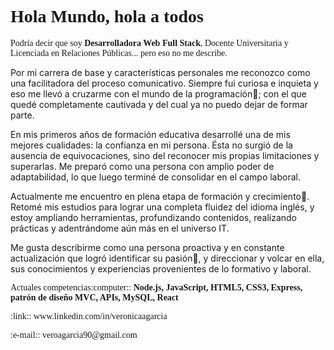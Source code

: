 ### <h1 style="font-family:Fira Code">Hola Mundo, hola a todos :wave: </h1>

<p style="font-family:Fira Code">Podría decir que soy <strong> Desarrolladora Web Full Stack</strong>, Docente Universitaria y Licenciada en Relaciones Públicas... pero eso no me describe.

Por mi carrera de base y características personales me reconozco como una facilitadora del proceso comunicativo. Siempre fui curiosa e inquieta y eso me llevó a cruzarme con el mundo de la programación:heart_decoration:; con el que quedé completamente cautivada y del cual ya no puedo dejar de formar parte. 

En mis primeros años de formación educativa desarrollé una de mis mejores cualidades: la confianza en mi persona. Ésta no surgió de la ausencia de equivocaciones, sino del reconocer mis propias limitaciones y superarlas. Me preparó como una persona con amplio poder de adaptabilidad, lo que luego terminé de consolidar en el campo laboral. 

Actualmente me encuentro en plena etapa de formación y crecimiento:construction:. Retomé mis estudios para lograr una completa fluidez del idioma inglés, y estoy ampliando herramientas, profundizando contenidos, realizando prácticas y adentrándome aún más en el universo IT. 

Me gusta describirme como una persona proactiva y en constante actualización que logró identificar su pasión:dart:, y direccionar y volcar en ella, sus conocimientos y experiencias provenientes de lo formativo y laboral.</p>

<p style="font-family:Fira Code">Actuales competencias:computer:: <strong> Node.js, JavaScript, HTML5, CSS3, Express, patrón de diseño MVC, APIs, MySQL, React</strong></p>

<p style="font-family:Fira Code">:link:: www.linkedin.com/in/veronicaagarcia</p>
<p style="font-family:Fira Code">:e-mail:: veroagarcia90@gmail.com</p>

<!--
**veronicaagarcia/veronicaagarcia** is a ✨ _special_ ✨ repository because its `README.md` (this file) appears on your GitHub profile.

Here are some ideas to get you started:

- 🔭 I’m currently working on ...
- 🌱 I’m currently learning ...
- 👯 I’m looking to collaborate on ...
- 🤔 I’m looking for help with ...
- 💬 Ask me about ...
- 📫 How to reach me: ...
- 😄 Pronouns: ...
- ⚡ Fun fact: ...
-->
